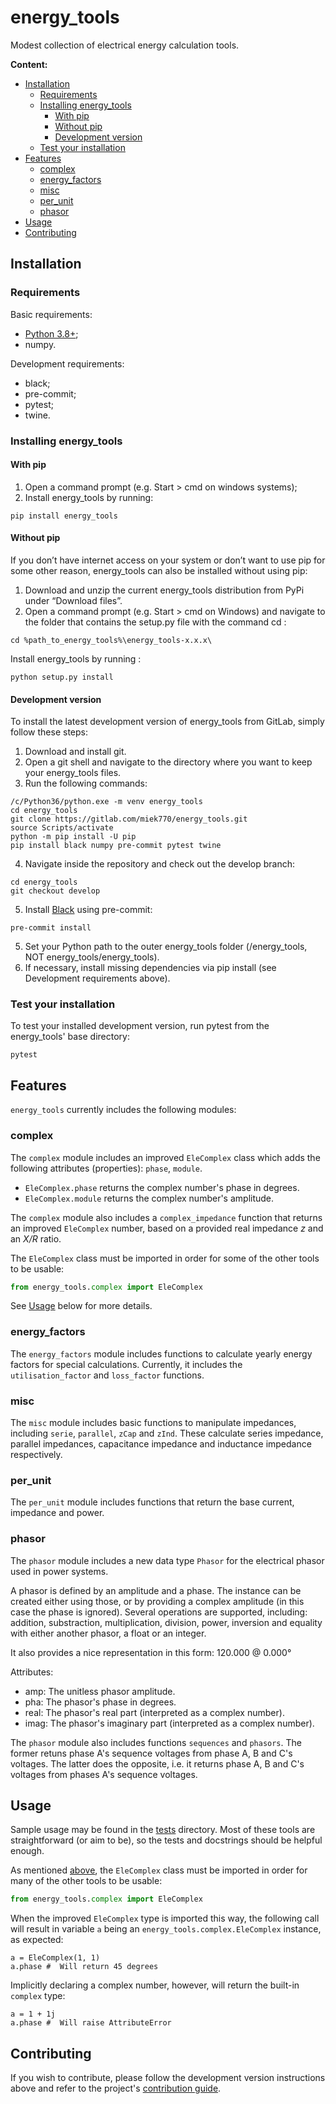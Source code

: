 # energy_tools

Modest collection of electrical energy calculation tools.

**Content:**

- [Installation](#installation)
    - [Requirements](#requirements)
    - [Installing energy_tools](#installing-energy_tools)
        - [With pip](#with-pip)
        - [Without pip](#without-pip)
        - [Development version](#development-version)
    - [Test your installation](#test-your-installation)
- [Features](#features)
    - [complex](#complex)
    - [energy_factors](#energy_factors)
    - [misc](#misc)
    - [per_unit](#per_unit)
    - [phasor](#phasor)
- [Usage](#usage)
- [Contributing](#contributing)

## Installation

### Requirements

Basic requirements:

- [Python 3.8+](http://www.python.org/download/releases/);
- numpy.

Development requirements:

- black;
- pre-commit;
- pytest;
- twine.

### Installing energy_tools

#### With pip

1. Open a command prompt (e.g. Start > cmd on windows systems);
2. Install energy_tools by running:

```
pip install energy_tools
```

#### Without pip

If you don’t have internet access on your system or don’t want to use pip for some other reason, energy_tools can also be installed without using pip:

1. Download and unzip the current energy_tools distribution from PyPi under “Download files”.
2. Open a command prompt (e.g. Start > cmd on Windows) and navigate to the folder that contains the setup.py file with the command cd <folder> :

```
cd %path_to_energy_tools%\energy_tools-x.x.x\
```

Install energy_tools by running :

```
python setup.py install
```

#### Development version

To install the latest development version of energy_tools from GitLab, simply follow these steps:

1. Download and install git.
2. Open a git shell and navigate to the directory where you want to keep your energy_tools files.
3. Run the following commands:

```
/c/Python36/python.exe -m venv energy_tools
cd energy_tools
git clone https://gitlab.com/miek770/energy_tools.git
source Scripts/activate
python -m pip install -U pip
pip install black numpy pre-commit pytest twine
```

4. Navigate inside the repository and check out the develop branch:

```
cd energy_tools
git checkout develop
```

5. Install [Black](https://github.com/ambv/black#version-control-integration) using pre-commit:

```
pre-commit install
```

5. Set your Python path to the outer energy_tools folder (/energy_tools, NOT energy_tools/energy_tools).
6. If necessary, install missing dependencies via pip install (see Development requirements above).

### Test your installation

To test your installed development version, run pytest from the energy_tools' base directory:

```
pytest
```

## Features

`energy_tools` currently includes the following modules:

### complex

The `complex` module includes an improved `EleComplex` class which adds the following attributes (properties): `phase`, `module`.

- `EleComplex.phase` returns the complex number's phase in degrees.
- `EleComplex.module` returns the complex number's amplitude.

The `complex` module also includes a `complex_impedance` function that returns an improved `EleComplex` number, based on a provided real impedance *z* and an *X/R* ratio.

The `EleComplex` class must be imported in order for some of the other tools to be usable:

``` python
from energy_tools.complex import EleComplex
```

See [Usage](#usage) below for more details.

### energy_factors

The `energy_factors` module includes functions to calculate yearly energy factors for special calculations. Currently, it includes the `utilisation_factor` and `loss_factor` functions.

### misc

The `misc` module includes basic functions to manipulate impedances, including `serie`, `parallel`, `zCap` and `zInd`. These calculate series impedance, parallel impedances, capacitance impedance and inductance impedance respectively.

### per_unit

The `per_unit` module includes functions that return the base current, impedance and power.

### phasor

The `phasor` module includes a new data type `Phasor` for the electrical phasor used in power systems.

A phasor is defined by an amplitude and a phase. The instance can be created either using those, or by providing a complex amplitude (in this case the phase is ignored). Several operations are supported, including: addition, substraction, multiplication, division, power, inversion and equality with either another phasor, a float or an integer.

It also provides a nice representation in this form: 120.000 @ 0.000°

Attributes:

- amp: The unitless phasor amplitude.
- pha: The phasor's phase in degrees.
- real: The phasor's real part (interpreted as a complex number).
- imag: The phasor's imaginary part (interpreted as a complex number).

The `phasor` module also includes functions `sequences` and `phasors`. The former retuns phase A's sequence voltages from phase A, B and C's voltages. The latter does the opposite, i.e. it returns phase A, B and C's voltages from phases A's sequence voltages.

## Usage

Sample usage may be found in the [tests](https://gitlab.com/miek770/energy_tools/tree/master/energy_tools/tests) directory. Most of these tools are straightforward (or aim to be), so the tests and docstrings should be helpful enough.

As mentioned [above](#complex), the `EleComplex` class must be imported in order for many of the other tools to be usable:

``` python
from energy_tools.complex import EleComplex
```

When the improved `EleComplex` type is imported this way, the following call will result in variable `a` being an `energy_tools.complex.EleComplex` instance, as expected:

```
a = EleComplex(1, 1)
a.phase #  Will return 45 degrees
```

Implicitly declaring a complex number, however, will return the built-in `complex` type:

```
a = 1 + 1j
a.phase #  Will raise AttributeError
```

## Contributing

If you wish to contribute, please follow the development version instructions above and refer to the project's [contribution guide](https://gitlab.com/miek770/energy_tools/blob/master/CONTRIBUTING.md).
